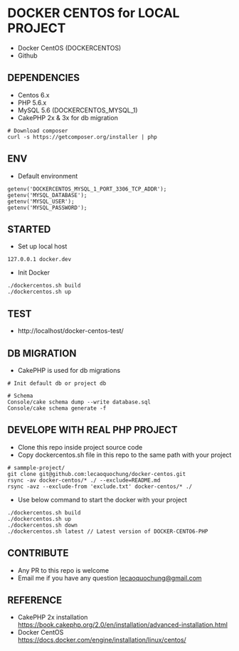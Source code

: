 # DOCKER CENTOS for LOCAL PROJECT
- Docker CentOS (DOCKERCENTOS)
- Github

## DEPENDENCIES
- Centos 6.x
- PHP 5.6.x
- MySQL 5.6 (DOCKERCENTOS_MYSQL_1)
- CakePHP 2x & 3x for db migration
```
# Download composer
curl -s https://getcomposer.org/installer | php
```

## ENV
- Default environment
```
getenv('DOCKERCENTOS_MYSQL_1_PORT_3306_TCP_ADDR');
getenv('MYSQL_DATABASE');
getenv('MYSQL_USER');
getenv('MYSQL_PASSWORD');
```

## STARTED
- Set up local host
```
127.0.0.1 docker.dev
```

- Init Docker
```
./dockercentos.sh build
./dockercentos.sh up
```

## TEST
- http://localhost/docker-centos-test/

## DB MIGRATION
- CakePHP is used for db migrations
```
# Init default db or project db

# Schema
Console/cake schema dump --write database.sql
Console/cake schema generate -f
```

## DEVELOPE WITH REAL PHP PROJECT
- Clone this repo inside project source code
- Copy dockercentos.sh file in this repo to the same path with your project
```
# sammple-project/
git clone git@github.com:lecaoquochung/docker-centos.git
rsync -av docker-centos/* ./ --exclude=README.md
rsync -avz --exclude-from 'exclude.txt' docker-centos/* ./
```

- Use below command to start the docker with your project
```
./dockercentos.sh build
./dockercentos.sh up
./dockercentos.sh down
./dockercentos.sh latest // Latest version of DOCKER-CENTO6-PHP
```

## CONTRIBUTE
- Any PR to this repo is welcome
- Email me if you have any question lecaoquochung@gmail.com

## REFERENCE
- CakePHP 2x installation https://book.cakephp.org/2.0/en/installation/advanced-installation.html
- Docker CentOS https://docs.docker.com/engine/installation/linux/centos/
